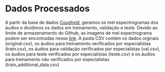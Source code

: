 # Dados Processados

A partir da base de dados [Coughvid](https://zenodo.org/record/4048312#.YGzbTD9v-Uk), geramos os mel espectrogramas dos áudios e dividimos os dados em treinamento, validação e teste. Devido ao limite de armazenamento do Github, as imagens de mel espectrograma podem ser encontradas nesse [link](https://drive.google.com/file/d/1lCN31ttToSzd28leuD1B9VbFtTUaWbfU/view?usp=sharing). A pasta CSV contém os dados orginais (original.csv), os áudios para treinamento verificados por especialistas (train.csv), os áudios para validação verificados por especialistas (val.csv), os áudios para teste verificados por especialistas (teste.csv) e os áudios para treinamento não verificados por especialistas (train_additional_data.csv)